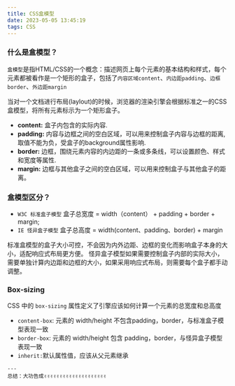 ```yaml
---
title: CSS盒模型
date: 2023-05-05 13:45:19
tags: CSS
---
```


<meta name="referrer" content="no-referrer"/>


### 什么是盒模型？

`盒模型`是指HTML/CSS的一个概念：描述网页上每个元素的基本结构和样式，每个元素都被看作是一个矩形的盒子，包括了`内容区域content`、`内边距padding`、`边框border`、`外边距margin`

当对一个文档进行布局(laylout)的时候，浏览器的渲染引擎会根据标准之一的CSS盒模型，将所有元素标示为一个矩形盒子。

* **content:** 盒子内包含的实际内容.
* **padding:** 内容与边框之间的空白区域，可以用来控制盒子内容与边框的距离,取值不能为负，受盒子的background属性影响.
* **border:** 边框，围绕元素内容的内边距的一条或多条线，可以设置颜色、样式和宽度等属性.
* **margin:** 边框与其他盒子之间的空白区域，可以用来控制盒子与其他盒子的距离。

### 盒模型区分？

* `W3C 标准盒子模型`  盒子总宽度 = width（content） + padding + border + margin;
* `IE 怪异盒子模型`  盒子总高度 = width(content、padding、border) + margin

标准盒模型的盒子大小可控，不会因为内外边距、边框的变化而影响盒子本身的大小，适配响应式布局更方便。
怪异盒子模型如果需要控制盒子内部的实际大小，需要单独计算内边距和边框的大小，如果采用响应式布局，则需要每个盒子都手动调整。

### Box-sizing


CSS 中的 `box-sizing` 属性定义了引擎应该如何计算一个元素的总宽度和总高度
 
* `content-box`: 元素的 width/height 不包含padding，border，与标准盒子模型表现一致
* `border-box`: 元素的 width/height 包含 padding，border，与怪异盒子模型表现一致
* `inherit:`默认属性值，应该从父元素继承

```
---
总结：大功告成✌️✌️✌️✌️✌️✌️✌️✌️✌️✌️✌️✌️✌️✌️✌️✌️✌️✌️✌️✌️

